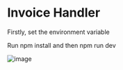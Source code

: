 # Invoice Handler

Firstly, set the environment variable

Run npm install and then npm run dev

![image](https://github.com/user-attachments/assets/0d1fee64-693e-4271-b254-87c93de18144)


